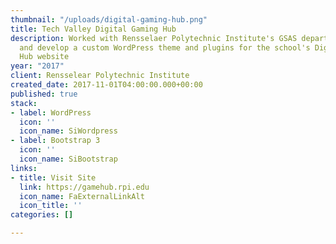 ```yaml
---
thumbnail: "/uploads/digital-gaming-hub.png"
title: Tech Valley Digital Gaming Hub
description: Worked with Rensselaer Polytechnic Institute's GSAS department to design
  and develop a custom WordPress theme and plugins for the school's Digital Gaming
  Hub website
year: "2017"
client: Rensselear Polytechnic Institute
created_date: 2017-11-01T04:00:00.000+00:00
published: true
stack:
- label: WordPress
  icon: ''
  icon_name: SiWordpress
- label: Bootstrap 3
  icon: ''
  icon_name: SiBootstrap
links:
- title: Visit Site
  link: https://gamehub.rpi.edu
  icon_name: FaExternalLinkAlt
  icon_title: ''
categories: []

---
```

